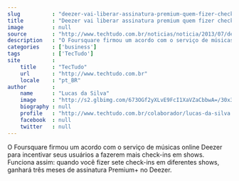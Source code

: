 ```yaml
---
slug          : "deezer-vai-liberar-assinatura-premium-quem-fizer-check-in-em-shows-no-brasil"
title         : "Deezer vai liberar assinatura premium quem fizer check-in em shows no Brasil"
image         : null
source        : "http://www.techtudo.com.br/noticias/noticia/2013/07/deezer-vai-liberar-assinatura-premium-quem-fizer-check-em-shows-no-brasil.html"
description   : "O Foursquare firmou um acordo com o serviço de músicas online Deezer para incentivar seus usuários a fazerem mais check-ins em shows. Funciona assim: quando você fizer sete check-ins em diferentes shows, ganhará três meses de assinatura Premium+ no Deezer."
categories    : ['business']
tags          : ['TecTudo']
site          :
    title     : "TecTudo"
    url       : "http://www.techtudo.com.br"
    locale    : "pt_BR"
author        :
    name      : "Lucas da Silva"
    image     : "http://s2.glbimg.com/673OGf2yXLvE9FcI1XaVZaCbbwA=/30x30/s2.glbimg.com/Ldyhc6U02izltg6eBbZY6gfag54=/0x0:140x140/75x75/s.glbimg.com/po/tt2/f/original/2013/04/16/lucas-da-silva.jpeg"
    biography : null
    profile   : "http://www.techtudo.com.br/colaborador/lucas-da-silva.html"
    facebook  : null
    twitter   : null
---
```


O Foursquare firmou um acordo com o serviço de músicas online Deezer para incentivar seus usuários a fazerem mais check-ins em shows. Funciona assim: quando você fizer sete check-ins em diferentes shows, ganhará três meses de assinatura Premium+ no Deezer.
